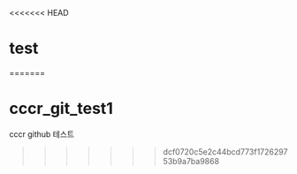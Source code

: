 <<<<<<< HEAD
# test
=======
# cccr_git_test1
cccr github 테스트
>>>>>>> dcf0720c5e2c44bcd773f172629753b9a7ba9868
